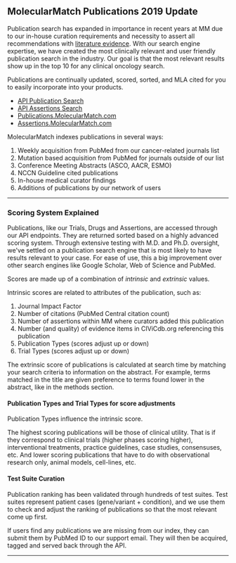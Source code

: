## MolecularMatch Publications 2019 Update

Publication search has expanded in importance in recent years at MM due to our in-house curation requirements and necessity to assert all recommendations with [literature evidence](https://api.molecularmatch.com/#aboutCompliance). With our search engine expertise, we have created the most clinically relevant and user friendly publication search in the industry. Our goal is that the most relevant results show up in the top 10 for any clinical oncology search.

Publications are continually updated, scored, sorted, and MLA cited for you to easily incorporate into your products.

- [API Publication Search](https://api.molecularmatch.com/#publications)
- [API Assertions Search](https://api.molecularmatch.com/#assertions)
- [Publications.MolecularMatch.com](https://publications.molecularmatch.com)
- [Assertions.MolecularMatch.com](https://assertions.molecularmatch.com)

MolecularMatch indexes publications in several ways:

1. Weekly acquisition from PubMed from our cancer-related journals list
2. Mutation based acquisition from PubMed for journals outside of our list
3. Conference Meeting Abstracts (ASCO, AACR, ESMO)
4. NCCN Guideline cited publications
5. In-house medical curator findings
6. Additions of publications by our network of users

---------

### Scoring System Explained

Publications, like our Trials, Drugs and Assertions, are accessed through our API endpoints. They are returned sorted based on a highly advanced scoring system. Through extensive testing with M.D. and Ph.D. oversight, we've settled on a publication search engine that is most likely to have results relevant to your case. For ease of use, this a big improvement over other search engines like Google Scholar, Web of Science and PubMed.

Scores are made up of a combination of *intrinsic* and *extrinsic* values.

Intrinsic scores are related to attributes of the publication, such as:

1. Journal Impact Factor
2. Number of citations (PubMed Central citation count)
3. Number of assertions within MM where curators added this publication
4. Number (and quality) of evidence items in CIViCdb.org referencing this publication
5. Publication Types (scores adjust up or down)
6. Trial Types (scores adjust up or down)

The extrinsic score of publications is calculated at search time by matching your search criteria to information on the abstract. For example, terms matched in the title are given preference to terms found lower in the abstract, like in the methods section.

#### Publication Types and Trial Types for score adjustments

Publication Types influence the intrinsic score.

The highest scoring publications will be those of clinical utility. That is if they correspond to clinical trials (higher phases scoring higher), interventional treatments, practice guidelines, case studies, consensuses, etc. And lower scoring publications that have to do with observational research only, animal models, cell-lines, etc.

#### Test Suite Curation

Publication ranking has been validated through hundreds of test suites. Test suites represent patient cases (gene/variant + condition), and we use them to check and adjust the ranking of publications so that the most relevant come up first.

If users find any publications we are missing from our index, they can submit them by PubMed ID to our support email. They will then be acquired, tagged and served back through the API.

---------
